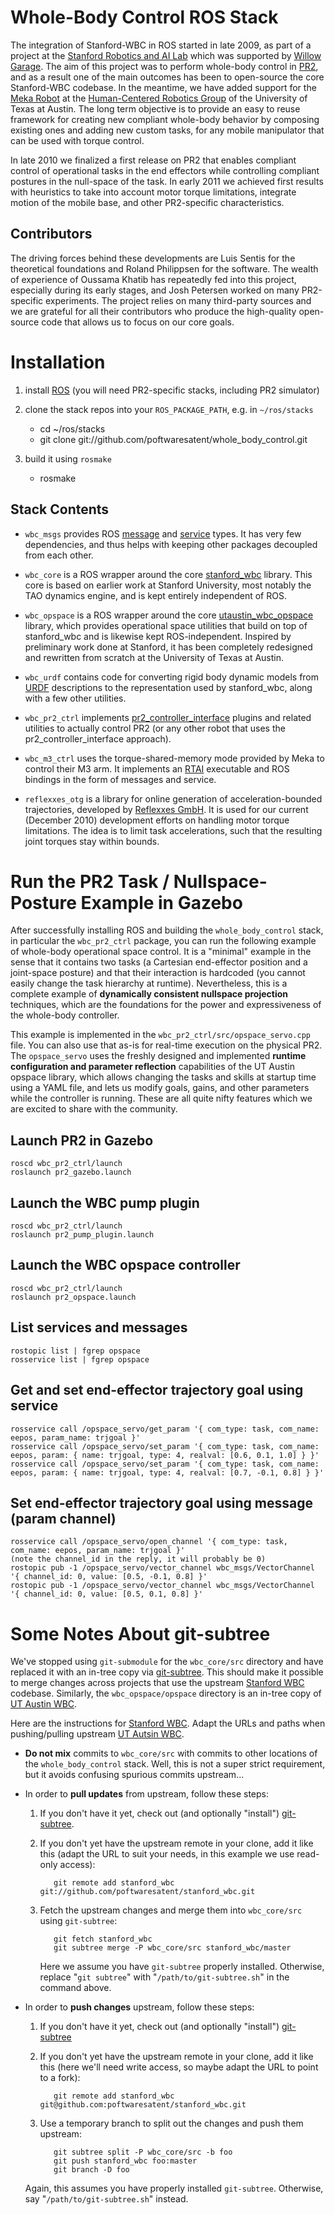 Whole-Body Control ROS Stack
============================

The integration of Stanford-WBC in ROS started in late 2009, as part
of a project at the [Stanford Robotics and AI Lab][manips] which was
supported by [Willow Garage][WG]. The aim of this project was to
perform whole-body control in [PR2][], and as a result one of the main
outcomes has been to open-source the core Stanford-WBC codebase. In
the meantime, we have added support for the [Meka Robot][meka] at the
[Human-Centered Robotics Group][hcrl] of the University of Texas at
Austin. The long term objective is to provide an easy to reuse
framework for creating new compliant whole-body behavior by composing
existing ones and adding new custom tasks, for any mobile manipulator
that can be used with torque control.

In late 2010 we finalized a first release on PR2 that enables
compliant control of operational tasks in the end effectors while
controlling compliant postures in the null-space of the task. In early
2011 we achieved first results with heuristics to take into account
motor torque limitations, integrate motion of the mobile base, and
other PR2-specific characteristics.

[manips]: http://cs.stanford.edu/groups/manips/
[WG]: http://www.willowgarage.com/
[PR2]: http://www.willowgarage.com/pages/pr2/overview
[meka]: http://mekabot.com/
[hcrl]: http://www.me.utexas.edu/~hcrl/

Contributors
------------

The driving forces behind these developments are Luis Sentis for the
theoretical foundations and Roland Philippsen for the software. The
wealth of experience of Oussama Khatib has repeatedly fed into this
project, especially during its early stages, and Josh Petersen worked
on many PR2-specific experiments. The project relies on many
third-party sources and we are grateful for all their contributors who
produce the high-quality open-source code that allows us to focus on
our core goals.



Installation
============

1. install [ROS](http://www.ros.org/wiki/ROS/Installation)
   (you will need PR2-specific stacks, including PR2 simulator)

2. clone the stack repos into your `ROS_PACKAGE_PATH`, e.g. in `~/ros/stacks`
   - cd ~/ros/stacks
   - git clone git://github.com/poftwaresatent/whole_body_control.git

3. build it using `rosmake`
   - rosmake

Stack Contents
--------------

- `wbc_msgs` provides ROS [message][] and [service][] types.  It
  has very few dependencies, and thus helps with keeping other
  packages decoupled from each other.

[message]: http://www.ros.org/wiki/msg
[service]: http://www.ros.org/wiki/srv

- `wbc_core` is a ROS wrapper around the core [stanford_wbc][]
  library. This core is based on earlier work at Stanford University,
  most notably the TAO dynamics engine, and is kept entirely
  independent of ROS.

[stanford_wbc]: https://github.com/poftwaresatent/stanford_wbc

- `wbc_opspace` is a ROS wrapper around the core
  [utaustin_wbc_opspace][] library, which provides operational space
  utilities that build on top of stanford_wbc and is likewise kept
  ROS-independent. Inspired by preliminary work done at Stanford, it
  has been completely redesigned and rewritten from scratch at the
  University of Texas at Austin.

[utaustin_wbc_opspace]: https://github.com/poftwaresatent/utaustin_wbc_opspace

- `wbc_urdf` contains code for converting rigid body dynamic models
  from [URDF][] descriptions to the representation used by
  stanford_wbc, along with a few other utilities.

[URDF]: http://www.ros.org/wiki/urdf

- `wbc_pr2_ctrl` implements [pr2_controller_interface][plugin] plugins
   and related utilities to actually control PR2 (or any other robot
   that uses the pr2_controller_interface approach).

[plugin]: http://www.ros.org/wiki/pr2_controller_interface

- `wbc_m3_ctrl` uses the torque-shared-memory mode provided by Meka to
  control their M3 arm. It implements an [RTAI][] executable and ROS
  bindings in the form of messages and service.

[RTAI]: http://www.rtai.org/

- `reflexxes_otg` is a library for online generation of
   acceleration-bounded trajectories, developed by [Reflexxes
   GmbH][reflexxes].  It is used for our current (December 2010)
   development efforts on handling motor torque limitations.  The idea
   is to limit task accelerations, such that the resulting joint
   torques stay within bounds.

[reflexxes]: http://www.reflexxes.net/



Run the PR2 Task / Nullspace-Posture Example in Gazebo
======================================================

After successfully installing ROS and building the
`whole_body_control` stack, in particular the `wbc_pr2_ctrl` package,
you can run the following example of whole-body operational space
control. It is a "minimal" example in the sense that it contains two
tasks (a Cartesian end-effector position and a joint-space posture)
and that their interaction is hardcoded (you cannot easily change the
task hierarchy at runtime). Nevertheless, this is a complete example
of **dynamically consistent nullspace projection** techniques, which are
the foundations for the power and expressiveness of the whole-body
controller.

This example is implemented in the
`wbc_pr2_ctrl/src/opspace_servo.cpp` file. You can also use that as-is
for real-time execution on the physical PR2. The `opspace_servo` uses
the freshly designed and implemented **runtime configuration and
parameter reflection** capabilities of the UT Austin opspace library,
which allows changing the tasks and skills at startup time using a
YAML file, and lets us modify goals, gains, and other parameters while
the controller is running. These are all quite nifty features which we
are excited to share with the community.

Launch PR2 in Gazebo
--------------------

    roscd wbc_pr2_ctrl/launch
    roslaunch pr2_gazebo.launch

Launch the WBC pump plugin
--------------------------

    roscd wbc_pr2_ctrl/launch
    roslaunch pr2_pump_plugin.launch

Launch the WBC opspace controller
---------------------------------

    roscd wbc_pr2_ctrl/launch
    roslaunch pr2_opspace.launch

List services and messages
--------------------------

    rostopic list | fgrep opspace
    rosservice list | fgrep opspace

Get and set end-effector trajectory goal using service
------------------------------------------------------

    rosservice call /opspace_servo/get_param '{ com_type: task, com_name: eepos, param_name: trjgoal }'
    rosservice call /opspace_servo/set_param '{ com_type: task, com_name: eepos, param: { name: trjgoal, type: 4, realval: [0.6, 0.1, 1.0] } }'
    rosservice call /opspace_servo/set_param '{ com_type: task, com_name: eepos, param: { name: trjgoal, type: 4, realval: [0.7, -0.1, 0.8] } }'

Set end-effector trajectory goal using message (param channel)
--------------------------------------------------------------

    rosservice call /opspace_servo/open_channel '{ com_type: task, com_name: eepos, param_name: trjgoal }'
    (note the channel_id in the reply, it will probably be 0)
    rostopic pub -1 /opspace_servo/vector_channel wbc_msgs/VectorChannel '{ channel_id: 0, value: [0.5, -0.1, 0.8] }'
    rostopic pub -1 /opspace_servo/vector_channel wbc_msgs/VectorChannel '{ channel_id: 0, value: [0.5, 0.1, 0.8] }'



Some Notes About git-subtree
============================

We've stopped using `git-submodule` for the `wbc_core/src` directory
and have replaced it with an in-tree copy via [git-subtree][]. This
should make it possible to merge changes across projects that use the
upstream [Stanford WBC][stanford-wbc] codebase. Similarly, the
`wbc_opspace/opspace` directory is an in-tree copy of [UT Austin
WBC][utaustin-wbc].

Here are the instructions for [Stanford WBC][stanford-wbc]. Adapt the
URLs and paths when pushing/pulling upstream [UT Autsin
WBC][utaustin-wbc].

[git-subtree]: https://github.com/apenwarr/git-subtree
[stanford-wbc]: https://github.com/poftwaresatent/stanford_wbc
[utaustin-wbc]: https://github.com/poftwaresatent/utaustin_wbc_opspace

- **Do not mix** commits to `wbc_core/src` with commits to other
  locations of the `whole_body_control` stack. Well, this is not a
  super strict requirement, but it avoids confusing spurious
  commits upstream...

- In order to **pull updates** from upstream, follow these steps:

  1. If you don't have it yet, check out (and optionally "install")
     [git-subtree][].

  2. If you don't yet have the upstream remote in your clone, add it
     like this (adapt the URL to suit your needs, in this example we
     use read-only access):

            git remote add stanford_wbc git://github.com/poftwaresatent/stanford_wbc.git

  3. Fetch the upstream changes and merge them into `wbc_core/src`
     using `git-subtree`:

            git fetch stanford_wbc
            git subtree merge -P wbc_core/src stanford_wbc/master

     Here we assume you have `git-subtree` properly
     installed. Otherwise, replace "`git subtree`" with
     "`/path/to/git-subtree.sh`" in the command above.

- In order to **push changes** upstream, follow these steps:

  1. If you don't have it yet, check out (and optionally "install")
     [git-subtree][]

  2. If you don't yet have the upstream remote in your clone, add it
     like this (here we'll need write access, so maybe adapt the URL
     to point to a fork):

            git remote add stanford_wbc git@github.com:poftwaresatent/stanford_wbc.git

  3. Use a temporary branch to split out the changes and push them upstream:

            git subtree split -P wbc_core/src -b foo
            git push stanford_wbc foo:master
            git branch -D foo

    Again, this assumes you have properly installed
    `git-subtree`. Otherwise, say "`/path/to/git-subtree.sh`" instead.
